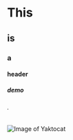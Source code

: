 # This
## is 
### a
#### header
##### demo
###### .
![Image of Yaktocat](https://octodex.github.com/images/yaktocat.png)
